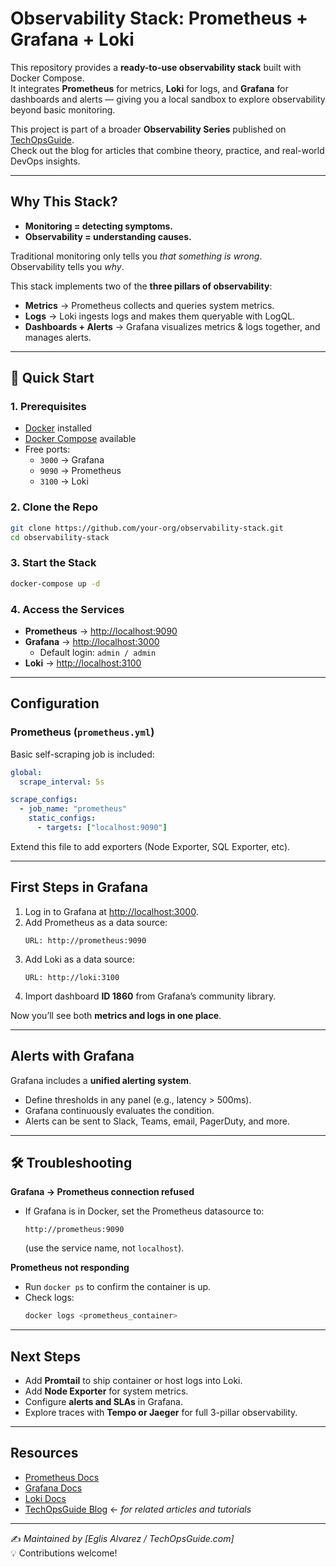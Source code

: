 #  Observability Stack: Prometheus + Grafana + Loki

This repository provides a **ready-to-use observability stack** built with Docker Compose.  
It integrates **Prometheus** for metrics, **Loki** for logs, and **Grafana** for dashboards and alerts — giving you a local sandbox to explore observability beyond basic monitoring.  

 This project is part of a broader **Observability Series** published on [TechOpsGuide](https://www.techopsguide.com/).  
Check out the blog for articles that combine theory, practice, and real-world DevOps insights.  

---

##  Why This Stack?

- **Monitoring = detecting symptoms.**  
- **Observability = understanding causes.**  

Traditional monitoring only tells you *that something is wrong*.  
Observability tells you *why*.  

This stack implements two of the **three pillars of observability**:  

-  **Metrics** → Prometheus collects and queries system metrics.  
-  **Logs** → Loki ingests logs and makes them queryable with LogQL.  
-  **Dashboards + Alerts** → Grafana visualizes metrics & logs together, and manages alerts.  

---

## 🚀 Quick Start

### 1. Prerequisites
- [Docker](https://docs.docker.com/get-docker/) installed  
- [Docker Compose](https://docs.docker.com/compose/install/) available  
- Free ports:  
  - `3000` → Grafana  
  - `9090` → Prometheus  
  - `3100` → Loki  

### 2. Clone the Repo
```bash
git clone https://github.com/your-org/observability-stack.git
cd observability-stack
```

### 3. Start the Stack
```bash
docker-compose up -d
```

### 4. Access the Services
- **Prometheus** → [http://localhost:9090](http://localhost:9090)  
- **Grafana** → [http://localhost:3000](http://localhost:3000)  
  - Default login: `admin / admin`  
- **Loki** → [http://localhost:3100](http://localhost:3100)  

---

##  Configuration

### Prometheus (`prometheus.yml`)
Basic self-scraping job is included:
```yaml
global:
  scrape_interval: 5s

scrape_configs:
  - job_name: "prometheus"
    static_configs:
      - targets: ["localhost:9090"]
```

Extend this file to add exporters (Node Exporter, SQL Exporter, etc).  

---

##  First Steps in Grafana

1. Log in to Grafana at [http://localhost:3000](http://localhost:3000).  
2. Add Prometheus as a data source:  
   ```
   URL: http://prometheus:9090
   ```  
3. Add Loki as a data source:  
   ```
   URL: http://loki:3100
   ```  
4. Import dashboard **ID 1860** from Grafana’s community library.  

Now you’ll see both **metrics and logs in one place**.  

---

##  Alerts with Grafana

Grafana includes a **unified alerting system**.  
- Define thresholds in any panel (e.g., latency > 500ms).  
- Grafana continuously evaluates the condition.  
- Alerts can be sent to Slack, Teams, email, PagerDuty, and more.  

---

## 🛠️ Troubleshooting

 **Grafana → Prometheus connection refused**  
- If Grafana is in Docker, set the Prometheus datasource to:  
  ```
  http://prometheus:9090
  ```
  (use the service name, not `localhost`).  

 **Prometheus not responding**  
- Run `docker ps` to confirm the container is up.  
- Check logs:  
  ```bash
  docker logs <prometheus_container>
  ```  

---

##  Next Steps

- Add **Promtail** to ship container or host logs into Loki.  
- Add **Node Exporter** for system metrics.  
- Configure **alerts and SLAs** in Grafana.  
- Explore traces with **Tempo or Jaeger** for full 3-pillar observability.  

---

##  Resources
- [Prometheus Docs](https://prometheus.io/docs/introduction/overview/)  
- [Grafana Docs](https://grafana.com/docs/grafana/latest/)  
- [Loki Docs](https://grafana.com/docs/loki/latest/)  
- [TechOpsGuide Blog](https://www.techopsguide.com/) ← *for related articles and tutorials*  

---

✍️ *Maintained by [Eglis Alvarez / TechOpsGuide.com]*  
💡 Contributions welcome!  
